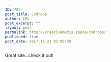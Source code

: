 ```yaml
---
ID: 786
post_title: Codrops
author: CMS
post_excerpt: ""
layout: post
permalink: http://creativemedia.space/codrops/
published: true
post_date: 2017-11-21 01:09:50
---
```

Great site...check it out!